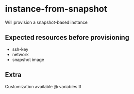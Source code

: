 # instance-from-snapshot

Will provision a snapshot-based instance

## Expected resources before provisioning
 - ssh-key
 - network
 - snapshot image

## Extra

Customization available @ variables.tf
